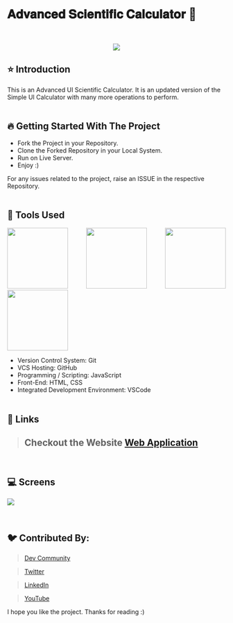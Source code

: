 # 𝐀𝐝𝐯𝐚𝐧𝐜𝐞𝐝 𝐒𝐜𝐢𝐞𝐧𝐭𝐢𝐟𝐢𝐜 𝐂𝐚𝐥𝐜𝐮𝐥𝐚𝐭𝐨𝐫 🚀

<br/>
<p align="center">
<img src="https://user-images.githubusercontent.com/76626529/193817586-eee998c5-dbef-4dc9-ba3f-a8cfe204d5bf.gif">
</p>

## ⭐ Introduction

This is an Advanced UI Scientific Calculator. It is an updated version of the Simple UI Calculator with many more operations to perform.
<br/>
<br/>

## 🔥 Getting Started With The Project

-  Fork the Project in your Repository.
-  Clone the Forked Repository in your Local System.
-  Run on Live Server.
-  Enjoy :)

For any issues related to the project, raise an ISSUE in the respective Repository.
<br/>
<br/>

## 🔨 Tools Used

<p align="justify">
<img height="140" width="140" src="https://www.w3.org/html/logo/downloads/HTML5_Logo_256.png">
<img height="140" width="140" src="https://logodix.com/logo/470309.png">
<img height="140" width="140" src="https://upload.wikimedia.org/wikipedia/commons/6/6a/JavaScript-logo.png">
<img height="140" width="140" src="https://code.visualstudio.com/assets/apple-touch-icon.png">
</p>

-  Version Control System: Git
-  VCS Hosting: GitHub
-  Programming / Scripting: JavaScript
-  Front-End: HTML, CSS
-  Integrated Development Environment: VSCode
   <br/>
   <br/>

## 🔗 Links

> ## Checkout the Website [Web Application](https://ayush-kanduri.github.io/Advanced-Scientific-Calculator/)

 <br/>

## 💻 Screens

<p align="justify">
<img src="https://user-images.githubusercontent.com/76626529/185141579-b62fa195-a7a2-4244-be24-c16d4b482a6d.png">
</p>
<br/>

## 🐦 Contributed By:

> [Dev Community](https://dev.to/ayushkanduri)

> [Twitter](https://twitter.com/ayush_codes)

> [LinkedIn](https://www.linkedin.com/in/ayushkanduri/)

> [YouTube](https://www.youtube.com/channel/UC6c1ajC_2jF7wQp7Y13t2bg)

I hope you like the project. Thanks for reading :)
